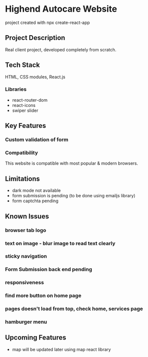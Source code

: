 # Highend Autocare Website

project created with
npx create-react-app

## Project Description

Real client project, developed completely from scratch.

## Tech Stack

HTML, CSS modules, React.js

### Libraries

- react-router-dom
- react-icons
- swiper slider

## Key Features

### Custom validation of form

### Compatibility

This website is compatible with most popular & modern browsers.

## Limitations

- dark mode not available
- form submission is pending (to be done using emailjs library)
- form captchta pending

## Known Issues

### browser tab logo

### text on image - blur image to read text clearly

### sticky navigation

### Form Submission back end pending

### responsiveness

### find more button on home page

### pages doesn't load from top, check home, services page

### hamburger menu

## Upcoming Features

- map will be updated later using map react library
